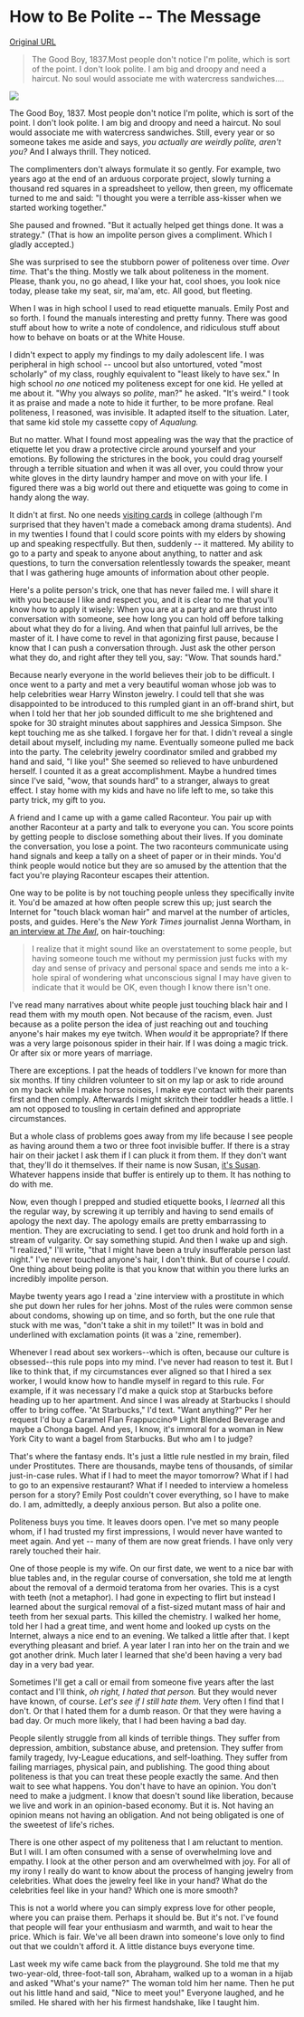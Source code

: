 # How to Be Polite -- The Message

[Original URL](https://medium.com/message/how-to-be-polite-9bf1e69e888c)

> The Good Boy, 1837.Most people don't notice I'm polite, which is sort of the point. I don't look polite. I am big and droopy and need a haircut. No soul would associate me with watercress sandwiches....

![](https://cdn-images-1.medium.com/max/800/1*XJo3cIb4l4vqPeMAfa9q5w.png)

The Good Boy, 1837. Most people don't notice I'm polite, which is sort of the point. I don't look polite. I am big and droopy and need a haircut. No soul would associate me with watercress sandwiches. Still, every year or so someone takes me aside and says, _you actually are weirdly polite, aren't you?_ And I always thrill. They noticed.

The complimenters don't always formulate it so gently. For example, two years ago at the end of an arduous corporate project, slowly turning a thousand red squares in a spreadsheet to yellow, then green, my officemate turned to me and said: "I thought you were a terrible ass-kisser when we started working together."

She paused and frowned. "But it actually helped get things done. It was a strategy." (That is how an impolite person gives a compliment. Which I gladly accepted.)

She was surprised to see the stubborn power of politeness over time. _Over time._ That's the thing. Mostly we talk about politeness in the moment. Please, thank you, no go ahead, I like your hat, cool shoes, you look nice today, please take my seat, sir, ma'am, etc. All good, but fleeting.

When I was in high school I used to read etiquette manuals. Emily Post and so forth. I found the manuals interesting and pretty funny. There was good stuff about how to write a note of condolence, and ridiculous stuff about how to behave on boats or at the White House.

I didn't expect to apply my findings to my daily adolescent life. I was peripheral in high school -- uncool but also untortured, voted "most scholarly" of my class, roughly equivalent to "least likely to have sex." In high school _no one_ noticed my politeness except for one kid. He yelled at me about it. "Why you always so _polite_, man?" he asked. "It's weird." I took it as praise and made a note to hide it further, to be more profane. Real politeness, I reasoned, was invisible. It adapted itself to the situation. Later, that same kid stole my cassette copy of _Aqualung._

But no matter. What I found most appealing was the way that the practice of etiquette let you draw a protective circle around yourself and your emotions. By following the strictures in the book, you could drag yourself through a terrible situation and when it was all over, you could throw your white gloves in the dirty laundry hamper and move on with your life. I figured there was a big world out there and etiquette was going to come in handy along the way.

It didn't at first. No one needs [visiting cards](http://en.wikipedia.org/wiki/Visiting_card) in college (although I'm surprised that they haven't made a comeback among drama students). And in my twenties I found that I could score points with my elders by showing up and speaking respectfully. But then, suddenly -- it mattered. My ability to go to a party and speak to anyone about anything, to natter and ask questions, to turn the conversation relentlessly towards the speaker, meant that I was gathering huge amounts of information about other people.

Here's a polite person's trick, one that has never failed me. I will share it with you because I like and respect you, and it is clear to me that you'll know how to apply it wisely: When you are at a party and are thrust into conversation with someone, see how long you can hold off before talking about what they do for a living. And when that painful lull arrives, be the master of it. I have come to revel in that agonizing first pause, because I know that I can push a conversation through. Just ask the other person what they do, and right after they tell you, say: "Wow. That sounds hard."

Because nearly everyone in the world believes their job to be difficult. I once went to a party and met a very beautiful woman whose job was to help celebrities wear Harry Winston jewelry. I could tell that she was disappointed to be introduced to this rumpled giant in an off-brand shirt, but when I told her that her job sounded difficult to me she brightened and spoke for 30 straight minutes about sapphires and Jessica Simpson. She kept touching me as she talked. I forgave her for that. I didn't reveal a single detail about myself, including my name. Eventually someone pulled me back into the party. The celebrity jewelry coordinator smiled and grabbed my hand and said, "I like you!" She seemed so relieved to have unburdened herself. I counted it as a great accomplishment. Maybe a hundred times since I've said, "wow, that sounds hard" to a stranger, always to great effect. I stay home with my kids and have no life left to me, so take this party trick, my gift to you.

A friend and I came up with a game called Raconteur. You pair up with another Raconteur at a party and talk to everyone you can. You score points by getting people to disclose something about their lives. If you dominate the conversation, you lose a point. The two raconteurs communicate using hand signals and keep a tally on a sheet of paper or in their minds. You'd think people would notice but they are so amused by the attention that the fact you're playing Raconteur escapes their attention.

One way to be polite is by not touching people unless they specifically invite it. You'd be amazed at how often people screw this up; just search the Internet for "touch black woman hair" and marvel at the number of articles, posts, and guides. Here's the _New York Times_ journalist Jenna Wortham, in [an interview at _The Awl_](http://www.theawl.com/2014/04/my-hair-is-not-your-safari), on hair-touching:

> I realize that it might sound like an overstatement to some people, but having someone touch me without my permission just fucks with my day and sense of privacy and personal space and sends me into a k-hole spiral of wondering what unconscious signal I may have given to indicate that it would be OK, even though I know there isn't one.

I've read many narratives about white people just touching black hair and I read them with my mouth open. Not because of the racism, even. Just because as a polite person the idea of just reaching out and touching anyone's hair makes my eye twitch. When _would_ it be appropriate? If there was a very large poisonous spider in their hair. If I was doing a magic trick. Or after six or more years of marriage.

There are exceptions. I pat the heads of toddlers I've known for more than six months. If tiny children volunteer to sit on my lap or ask to ride around on my back while I make horse noises, I make eye contact with their parents first and then comply. Afterwards I might skritch their toddler heads a little. I am not opposed to tousling in certain defined and appropriate circumstances.

But a whole class of problems goes away from my life because I see people as having around them a two or three foot invisible buffer. If there is a stray hair on their jacket I ask them if I can pluck it from them. If they don't want that, they'll do it themselves. If their name is now Susan, [it's Susan](http://eatmorebikes.blogspot.com/2012/08/we-meet-again.html). Whatever happens inside that buffer is entirely up to them. It has nothing to do with me.

Now, even though I prepped and studied etiquette books, I _learned_ all this the regular way, by screwing it up terribly and having to send emails of apology the next day. The apology emails are pretty embarrassing to mention. They are excruciating to send. I get too drunk and hold forth in a stream of vulgarity. Or say something stupid. And then I wake up and sigh. "I realized," I'll write, "that I might have been a truly insufferable person last night." I've never touched anyone's hair, I don't think. But of course I _could_. One thing about being polite is that you know that within you there lurks an incredibly impolite person.

Maybe twenty years ago I read a 'zine interview with a prostitute in which she put down her rules for her johns. Most of the rules were common sense about condoms, showing up on time, and so forth, but the one rule that stuck with me was, "don't take a shit in my toilet!" It was in bold and underlined with exclamation points (it was a 'zine, remember).

Whenever I read about sex workers--which is often, because our culture is obsessed--this rule pops into my mind. I've never had reason to test it. But I like to think that, if my circumstances ever aligned so that I hired a sex worker, I would know how to handle myself in regard to this rule. For example, if it was necessary I'd make a quick stop at Starbucks before heading up to her apartment. And since I was already at Starbucks I should offer to bring coffee. "At Starbucks," I'd text. "Want anything?" Per her request I'd buy a Caramel Flan Frappuccino® Light Blended Beverage and maybe a Chonga bagel. And yes, I know, it's immoral for a woman in New York City to want a bagel from Starbucks. But who am I to judge?

That's where the fantasy ends. It's just a little rule nestled in my brain, filed under Prostitutes. There are thousands, maybe tens of thousands, of similar just-in-case rules. What if I had to meet the mayor tomorrow? What if I had to go to an expensive restaurant? What if I needed to interview a homeless person for a story? Emily Post couldn't cover everything, so I have to make do. I am, admittedly, a deeply anxious person. But also a polite one.

Politeness buys you time. It leaves doors open. I've met so many people whom, if I had trusted my first impressions, I would never have wanted to meet again. And yet -- many of them are now great friends. I have only very rarely touched their hair.

One of those people is my wife. On our first date, we went to a nice bar with blue tables and, in the regular course of conversation, she told me at length about the removal of a dermoid teratoma from her ovaries. This is a cyst with teeth (not a metaphor). I had gone in expecting to flirt but instead I learned about the surgical removal of a fist-sized mutant mass of hair and teeth from her sexual parts. This killed the chemistry. I walked her home, told her I had a great time, and went home and looked up cysts on the Internet, always a nice end to an evening. We talked a little after that. I kept everything pleasant and brief. A year later I ran into her on the train and we got another drink. Much later I learned that she'd been having a very bad day in a very bad year.

Sometimes I'll get a call or email from someone five years after the last contact and I'll think, _oh right, I hated that person._ But they would never have known, of course. _Let's see if I still hate them._ Very often I find that I don't. Or that I hated them for a dumb reason. Or that they were having a bad day. Or much more likely, that I had been having a bad day.

People silently struggle from all kinds of terrible things. They suffer from depression, ambition, substance abuse, and pretension. They suffer from family tragedy, Ivy-League educations, and self-loathing. They suffer from failing marriages, physical pain, and publishing. The good thing about politeness is that you can treat these people exactly the same. And then wait to see what happens. You don't have to have an opinion. You don't need to make a judgment. I know that doesn't sound like liberation, because we live and work in an opinion-based economy. But it is. Not having an opinion means not having an obligation. And not being obligated is one of the sweetest of life's riches.

There is one other aspect of my politeness that I am reluctant to mention. But I will. I am often consumed with a sense of overwhelming love and empathy. I look at the other person and am overwhelmed with joy. For all of my irony I really do want to know about the process of hanging jewelry from celebrities. What does the jewelry feel like in your hand? What do the celebrities feel like in your hand? Which one is more smooth?

This is not a world where you can simply express love for other people, where you can praise them. Perhaps it should be. But it's not. I've found that people will fear your enthusiasm and warmth, and wait to hear the price. Which is fair. We've all been drawn into someone's love only to find out that we couldn't afford it. A little distance buys everyone time.

Last week my wife came back from the playground. She told me that my two-year-old, three-foot-tall son, Abraham, walked up to a woman in a hijab and asked "What's your name?" The woman told him her name. Then he put out his little hand and said, "Nice to meet you!" Everyone laughed, and he smiled. He shared with her his firmest handshake, like I taught him.
